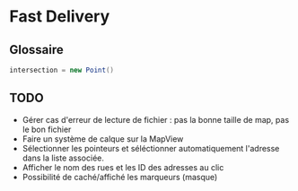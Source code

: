 # Fast Delivery

## Glossaire

```cs
intersection = new Point()
```

## TODO

- Gérer cas d'erreur de lecture de fichier : pas la bonne taille de map, pas le bon fichier
- Faire un système de calque sur la MapView
- Sélectionner les pointeurs et séléctionner automatiquement l'adresse dans la liste associée.
- Afficher le nom des rues et les ID des adresses au clic
- Possibilité de caché/affiché les marqueurs (masque)
